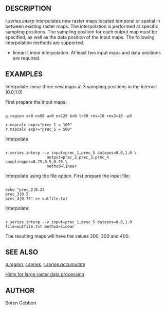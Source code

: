 
## DESCRIPTION

*r.series.interp*
interpolates new raster maps located temporal or spatial in between existing raster maps.
The interpolation is performed at specific sampling positions. The sampling position for each output map must be specified,
as well as the data position of the input maps.
The following interpolation methods are supported.

* linear: Linear interpolation. At least two input maps and data positions are required.

## EXAMPLES

Interpolate linear three new maps at 3 sampling positions in the interval (0.0;1.0)

First prepare the input maps:

```

g.region s=0 n=80 w=0 e=120 b=0 t=50 res=10 res3=10 -p3

r.mapcalc expr="prec_1 = 100"
r.mapcalc expr="prec_5 = 500"

```

Interpolate

```

r.series.interp --v input=prec_1,prec_5 datapos=0.0,1.0 \
                  output=prec_2,prec_3,prec_4 samplingpos=0.25,0.5,0.75 \
                  method=linear

```

Interpolate using the file option.
First prepare the input file:

```

echo "prec_2|0.25
prec_3|0.5
prec_4|0.75" >> outfile.txt

```

Interpolate:

```

r.series.interp --v input=prec_1,prec_5 datapos=0.0,1.0 file=outfile.txt method=linear

```

The resulting maps will have the values 200, 300 and 400.

## SEE ALSO

*[g.region](g.region.html),
[r.series](r.series.html),
[r.series.accumulate](r.series.accumulate.html)*

[Hints for large raster data processing](https://grasswiki.osgeo.org/wiki/Large_raster_data_processing)

## AUTHOR

Sören Gebbert
